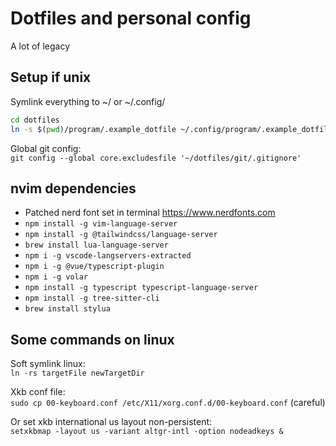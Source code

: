 # Dotfiles and personal config
A lot of legacy

## Setup if unix
Symlink everything to ~/ or ~/.config/  

```bash
cd dotfiles
ln -s $(pwd)/program/.example_dotfile ~/.config/program/.example_dotfile
```

Global git config:  
`git config --global core.excludesfile '~/dotfiles/git/.gitignore'`

## nvim dependencies
- Patched nerd font set in terminal https://www.nerdfonts.com
- `npm install -g vim-language-server`
- `npm install -g @tailwindcss/language-server`
- `brew install lua-language-server`
- `npm i -g vscode-langservers-extracted`
- `npm i -g @vue/typescript-plugin`
- `npm i -g volar`
- `npm install -g typescript typescript-language-server`
- `npm install -g tree-sitter-cli`
- `brew install stylua`

## Some commands on linux
Soft symlink linux:   
`ln -rs targetFile newTargetDir`

Xkb conf file:   
`sudo cp 00-keyboard.conf /etc/X11/xorg.conf.d/00-keyboard.conf` (careful)

Or set xkb international us layout non-persistent:  
`setxkbmap -layout us -variant altgr-intl -option nodeadkeys &`
